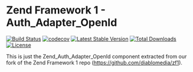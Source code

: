 Zend Framework 1 - Auth_Adapter_OpenId
============================
[![Build Status](https://travis-ci.com/diablomedia/zf1-auth-adapter-openid.svg?branch=master)](https://travis-ci.com/diablomedia/zf1-auth-adapter-openid)
[![codecov](https://codecov.io/gh/diablomedia/zf1-auth-adapter-openid/branch/master/graph/badge.svg)](https://codecov.io/gh/diablomedia/zf1-auth-adapter-openid)
[![Latest Stable Version](https://poser.pugx.org/diablomedia/zendframework1-auth-adapter-openid/v/stable)](https://packagist.org/packages/diablomedia/zendframework1-auth-adapter-openid)
[![Total Downloads](https://poser.pugx.org/diablomedia/zendframework1-auth-adapter-openid/downloads)](https://packagist.org/packages/diablomedia/zendframework1-auth-adapter-openid)
[![License](https://poser.pugx.org/diablomedia/zendframework1-auth-adapter-openid/license)](https://packagist.org/packages/diablomedia/zendframework1-auth-adapter-openid)

This is just the Zend_Auth_Adapter_OpenId component extracted from our fork of the Zend Framework 1 repo (https://github.com/diablomedia/zf1).

